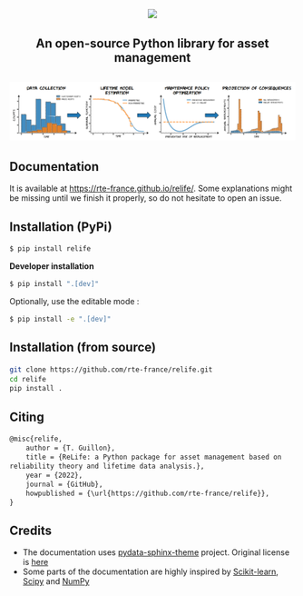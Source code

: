 <p align="center">
  <img src="doc/source/_static/small_relife.gif" />
</p>

<h2 align="center">
An open-source Python library for asset management
<h2 align="center">

<p align="center">
  <img src="doc/source/_static/workflow.png" />
</p>


## Documentation

It is available at https://rte-france.github.io/relife/.
Some explanations might be missing until we finish it properly, so do not hesitate to open an issue.

## Installation (PyPi)

```bash
$ pip install relife
```
**Developer installation**

```bash
$ pip install ".[dev]"
```
Optionally, use the editable mode :

```bash
$ pip install -e ".[dev]"
```

## Installation (from source)

```bash
git clone https://github.com/rte-france/relife.git
cd relife
pip install .
```

## Citing

```
@misc{relife,
    author = {T. Guillon},
    title = {ReLife: a Python package for asset management based on reliability theory and lifetime data analysis.},
    year = {2022},
    journal = {GitHub},
    howpublished = {\url{https://github.com/rte-france/relife}},
}
```

## Credits

- The documentation uses [pydata-sphinx-theme](https://github.com/pydata/pydata-sphinx-theme) project. Original license
is [here](doc/LICENSE.txt)
- Some parts of the documentation are highly inspired by [Scikit-learn](https://scikit-learn.org/stable/), [Scipy](https://scipy.org/) and [NumPy](https://numpy.org/)
